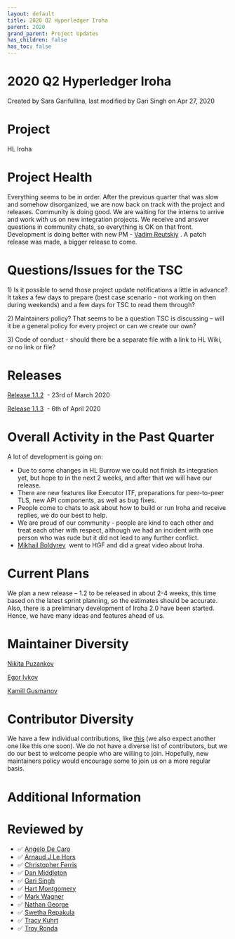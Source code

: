 ```yaml
---
layout: default
title: 2020 Q2 Hyperledger Iroha
parent: 2020
grand_parent: Project Updates
has_children: false
has_toc: false
---
```


# 2020 Q2 Hyperledger Iroha

Created by Sara Garifullina, last modified by Gari Singh on Apr 27, 2020

# Project

HL Iroha

# Project Health

Everything seems to be in order. After the previous quarter that was
slow and somehow disorganized, we are now back on track with the project
and releases. Community is doing good. We are waiting for the interns to
arrive and work with us on new integration projects. We receive and
answer questions in community chats, so everything is OK on that front.
Development is doing better with new PM -
<a href="https://wiki.hyperledger.org/display/~vadimreutskiy" class="confluence-userlink user-mention" data-username="vadimreutskiy" data-linked-resource-id="6425123" data-linked-resource-version="1" data-linked-resource-type="userinfo" data-base-url="https://wiki.hyperledger.org">Vadim Reutskiy</a> . A
patch release was made, a bigger release to come. 

# Questions/Issues for the TSC

1\) Is it possible to send those project update notifications a little
in advance? It takes a few days to prepare (best case scenario - not
working on then during weekends) and a few days for TSC to read them
through? 

2\) Maintainers policy? That seems to be a question TSC is discussing –
will it be a general policy for every project or can we create our own? 

3\) Code of conduct - should there be a separate file with a link to HL
Wiki, or no link or file?

# <span class="inline-comment-marker" ref="974e9e74-cb42-4b3c-9b79-3427f214f7a0">Releases </span>

<a href="https://github.com/hyperledger/iroha/releases/tag/1.1.2" class="external-link" rel="nofollow" style="text-decoration: underline;">Release 1.1.2</a>  - 23rd of March
2020

<a href="https://github.com/hyperledger/iroha/releases/tag/1.1.3" class="external-link" rel="nofollow" style="text-decoration: underline;">Release 1.1.3</a>  - 6th of April
2020

# Overall Activity in the Past Quarter

A lot of development is going on:

-   Due to some changes in HL Burrow we could not finish its integration
yet, but hope to in the next 2 weeks, and after that we will have
our release.
-   There are new features like Executor ITF, preparations for
peer-to-peer TLS, new API components, as well as bug fixes.
-   People come to chats to ask about how to build or run Iroha and
receive replies, we do our best to help.
-   We are proud of our community - people are kind to each other and
treat each other with respect, although we had an incident with one
person who was rude but it did not lead to any further conflict.
-   <a href="https://wiki.hyperledger.org/display/~Mikhail_Boldyrev" class="confluence-userlink user-mention" data-username="Mikhail_Boldyrev" data-linked-resource-id="16321204" data-linked-resource-version="1" data-linked-resource-type="userinfo" data-base-url="https://wiki.hyperledger.org">Mikhail Boldyrev</a>
 went to HGF and did a great video about Iroha. 

# Current Plans

We plan a new release – 1.2 to be released in about 2-4 weeks, this time
based on the latest sprint planning, so the estimates should be
accurate. Also, there is a preliminary development of Iroha 2.0 have
been started. Hence, we have many ideas and features ahead of us.

# Maintainer Diversity

<a href="https://github.com/humb1t" class="external-link" rel="nofollow" style="text-decoration: underline;text-align: left;">Nikita Puzankov</a>

<a href="https://github.com/eadventurous" class="external-link" rel="nofollow" style="text-decoration: underline;text-align: left;">Egor
Ivkov</a>

<a href="https://github.com/kgusman" class="external-link" rel="nofollow" style="text-decoration: underline;text-align: left;">Kamill Gusmanov</a>

# Contributor Diversity

We have a few individual contributions, like
<a href="https://github.com/hyperledger/iroha/pull/413" class="external-link" rel="nofollow">this</a> (we also expect another
one like this one soon). We do not have a diverse list of contributors,
but we do our best to welcome people who are willing to join. Hopefully,
new maintainers policy would encourage some to join us on a more regular
basis. 

# Additional Information

# Reviewed by
-   ✅ <a href="https://wiki.hyperledger.org/display/~angelo.decaro" class="confluence-userlink user-mention" data-username="angelo.decaro" data-linked-resource-id="16327529" data-linked-resource-version="1" data-linked-resource-type="userinfo" data-base-url="https://wiki.hyperledger.org">Angelo De Caro</a>
-   ✅ <a href="https://wiki.hyperledger.org/display/~lehors" class="confluence-userlink user-mention" data-username="lehors" data-linked-resource-id="2394240" data-linked-resource-version="1" data-linked-resource-type="userinfo" data-base-url="https://wiki.hyperledger.org">Arnaud J Le Hors</a>
-   ✅ <a href="https://wiki.hyperledger.org/display/~ChristopherFerris" class="confluence-userlink user-mention" data-username="ChristopherFerris" data-linked-resource-id="2392402" data-linked-resource-version="1" data-linked-resource-type="userinfo" data-base-url="https://wiki.hyperledger.org">Christopher Ferris</a>
-   ✅
<a href="https://wiki.hyperledger.org/display/~dan.middleton@intel.com" class="confluence-userlink user-mention" data-username="dan.middleton@intel.com" data-linked-resource-id="6427025" data-linked-resource-version="2" data-linked-resource-type="userinfo" data-base-url="https://wiki.hyperledger.org">Dan Middleton</a>
-   ✅ <a href="https://wiki.hyperledger.org/display/~mastersingh24" class="confluence-userlink user-mention" data-username="mastersingh24" data-linked-resource-id="16321659" data-linked-resource-version="1" data-linked-resource-type="userinfo" data-base-url="https://wiki.hyperledger.org">Gari Singh</a>
-   ✅ <a href="https://wiki.hyperledger.org/display/~hartm" class="confluence-userlink user-mention" data-username="hartm" data-linked-resource-id="6422922" data-linked-resource-version="1" data-linked-resource-type="userinfo" data-base-url="https://wiki.hyperledger.org">Hart Montgomery</a>
-   ✅ <a href="https://wiki.hyperledger.org/display/~mwagner" class="confluence-userlink user-mention" data-username="mwagner" data-linked-resource-id="5505170" data-linked-resource-version="1" data-linked-resource-type="userinfo" data-base-url="https://wiki.hyperledger.org">Mark Wagner</a>
-   ✅ <a href="https://wiki.hyperledger.org/display/~nage" class="confluence-userlink user-mention" data-username="nage" data-linked-resource-id="2393038" data-linked-resource-version="1" data-linked-resource-type="userinfo" data-base-url="https://wiki.hyperledger.org">Nathan George</a>
-   ✅ <a href="https://wiki.hyperledger.org/display/~swetharepakula" class="confluence-userlink user-mention" data-username="swetharepakula" data-linked-resource-id="5505323" data-linked-resource-version="1" data-linked-resource-type="userinfo" data-base-url="https://wiki.hyperledger.org">Swetha Repakula</a>
-   ✅ <a href="https://wiki.hyperledger.org/display/~tkuhrt" class="confluence-userlink user-mention" data-username="tkuhrt" data-linked-resource-id="1180151" data-linked-resource-version="2" data-linked-resource-type="userinfo" data-base-url="https://wiki.hyperledger.org">Tracy Kuhrt</a>
-   ✅ <a href="https://wiki.hyperledger.org/display/~troyronda" class="confluence-userlink user-mention" data-username="troyronda" data-linked-resource-id="9110618" data-linked-resource-version="2" data-linked-resource-type="userinfo" data-base-url="https://wiki.hyperledger.org">Troy Ronda</a>






